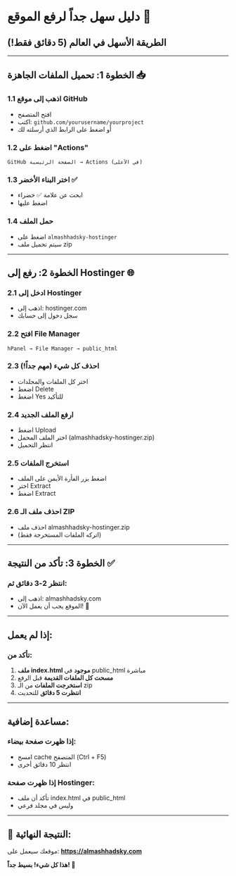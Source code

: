 # دليل سهل جداً لرفع الموقع 🚀

## الطريقة الأسهل في العالم (5 دقائق فقط!)

---

## الخطوة 1: تحميل الملفات الجاهزة 📥

### 1.1 اذهب إلى موقع GitHub
- افتح المتصفح
- اكتب: `github.com/yourusername/yourproject`
- أو اضغط على الرابط الذي أرسلته لك

### 1.2 اضغط على "Actions"
```
GitHub الصفحة الرئيسية → Actions (في الأعلى)
```

### 1.3 اختر البناء الأخضر ✅
- ابحث عن علامة ✅ خضراء
- اضغط عليها

### 1.4 حمل الملف
- اضغط على `almashhadsky-hostinger`
- سيتم تحميل ملف zip

---

## الخطوة 2: رفع إلى Hostinger 🌐

### 2.1 ادخل إلى Hostinger
- اذهب إلى: hostinger.com
- سجل دخول إلى حسابك

### 2.2 افتح File Manager
```
hPanel → File Manager → public_html
```

### 2.3 احذف كل شيء (مهم جداً!)
- اختر كل الملفات والمجلدات
- اضغط Delete
- اضغط Yes للتأكيد

### 2.4 ارفع الملف الجديد
- اضغط Upload
- اختر الملف المحمل (almashhadsky-hostinger.zip)
- انتظر التحميل

### 2.5 استخرج الملفات
- اضغط بزر الفأرة الأيمن على الملف
- اختر Extract
- اضغط Extract

### 2.6 احذف ملف الـ ZIP
- احذف ملف almashhadsky-hostinger.zip
- (اتركه الملفات المستخرجة فقط)

---

## الخطوة 3: تأكد من النتيجة ✅

### انتظر 2-3 دقائق ثم:
- اذهب إلى: almashhadsky.com
- الموقع يجب أن يعمل الآن! 🎉

---

## إذا لم يعمل:

### تأكد من:
1. **ملف index.html موجود** في public_html مباشرة
2. **مسحت كل الملفات القديمة** قبل الرفع
3. **استخرجت الملفات** من الـ zip
4. **انتظرت 5 دقائق** للتحديث

---

## مساعدة إضافية:

### إذا ظهرت صفحة بيضاء:
- امسح cache المتصفح (Ctrl + F5)
- انتظر 10 دقائق أخرى

### إذا ظهرت صفحة Hostinger:
- تأكد أن ملف index.html في public_html
- وليس في مجلد فرعي

---

## 🎯 النتيجة النهائية:
موقعك سيعمل على: **https://almashhadsky.com**

**هذا كل شيء! بسيط جداً! 🚀**